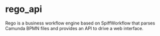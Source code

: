 # rego_api
Rego is a business workflow engine based on SpiffWorkflow that parses Camunda BPMN files and provides an API to drive a web interface.
